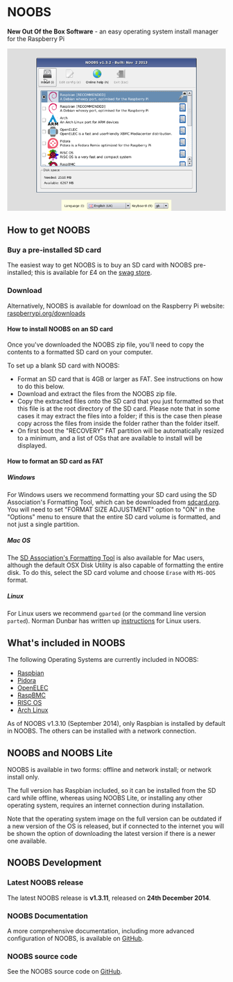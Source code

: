 # NOOBS

**New Out Of the Box Software** - an easy operating system install manager for the Raspberry Pi

![NOOBS OS selection](images/noobs.png)

## How to get NOOBS

### Buy a pre-installed SD card

The easiest way to get NOOBS is to buy an SD card with NOOBS pre-installed; this is available for £4 on the [swag store](http://swag.raspberrypi.org/collections/frontpage/products/noobs-8gb-sd-card).

### Download

Alternatively, NOOBS is available for download on the Raspberry Pi website: [raspberrypi.org/downloads](http://www.raspberrypi.org/downloads)

#### How to install NOOBS on an SD card

Once you've downloaded the NOOBS zip file, you'll need to copy the contents to a formatted SD card on your computer.

To set up a blank SD card with NOOBS:

- Format an SD card that is 4GB or larger as FAT. See instructions on how to do this below.
- Download and extract the files from the NOOBS zip file.
- Copy the extracted files onto the SD card that you just formatted so that this file is at the root directory of the SD card. Please note that in some cases it may extract the files into a folder; if this is the case then please copy across the files from inside the folder rather than the folder itself.
- On first boot the "RECOVERY" FAT partition will be automatically resized to a minimum, and a list of OSs that are available to install will be displayed.

#### How to format an SD card as FAT

##### Windows

For Windows users we recommend formatting your SD card using the SD Association's Formatting Tool, which can be downloaded from [sdcard.org](https://www.sdcard.org/downloads/formatter_4/). You will need to set "FORMAT SIZE ADJUSTMENT" option to "ON" in the "Options" menu to ensure that the entire SD card volume is formatted, and not just a single partition.

##### Mac OS

The [SD Association's Formatting Tool](https://www.sdcard.org/downloads/formatter_4/) is also available for Mac users, although the default OSX Disk Utility is also capable of formatting the entire disk. To do this, select the SD card volume and choose `Erase` with `MS-DOS` format.

##### Linux

For Linux users we recommend `gparted` (or the command line version `parted`). Norman Dunbar has written up [instructions](http://qdosmsq.dunbar-it.co.uk/blog/2013/06/noobs-for-raspberry-pi/) for Linux users.

## What's included in NOOBS

The following Operating Systems are currently included in NOOBS:

- [Raspbian](http://raspbian.org/)
- [Pidora](http://pidora.ca/)
- [OpenELEC](http://wiki.openelec.tv/index.php?title=Raspberry_Pi_FAQ)
- [RaspBMC](http://www.raspbmc.com/)
- [RISC OS](https://www.riscosopen.org/wiki/documentation/show/Welcome%20to%20RISC%20OS%20Pi)
- [Arch Linux](http://archlinuxarm.org/platforms/armv6/raspberry-pi)

As of NOOBS v1.3.10 (September 2014), only Raspbian is installed by default in NOOBS. The others can be installed with a network connection.

## NOOBS and NOOBS Lite

NOOBS is available in two forms: offline and network install; or network install only.

The full version has Raspbian included, so it can be installed from the SD card while offline, whereas using NOOBS Lite,  or installing any other operating system, requires an internet connection during installation.

Note that the operating system image on the full version can be outdated if a new version of the OS is released, but if connected to the internet you will be shown the option of downloading the latest version if there is a newer one available.

## NOOBS Development

### Latest NOOBS release

The latest NOOBS release is **v1.3.11**, released on **24th December 2014**.

### NOOBS Documentation

A more comprehensive documentation, including more advanced configuration of NOOBS, is available on [GitHub](https://github.com/raspberrypi/noobs/blob/master/README.md).

### NOOBS source code

See the NOOBS source code on [GitHub](https://github.com/raspberrypi/noobs).
